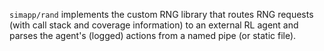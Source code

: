 `simapp/rand` implements the custom RNG library that routes RNG requests (with call stack and coverage information) to an external RL agent and parses the agent's (logged) actions from a named pipe (or static file).
